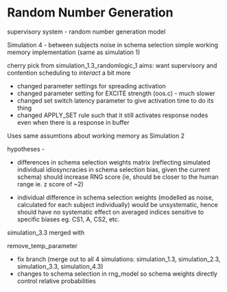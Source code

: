 Random Number Generation
===

supervisory system - random number generation model


Simulation 4 - 
between subjects noise in schema selection
simple working memory implementation (same as simulation 1)

cherry pick from simulation_1.3_randomlogic_1
aims: want supervisory and contention scheduling to *interact* a bit more
- changed parameter settings for spreading activation 
- changed parameter setting for EXCITE strength (oos.c) - much slower
- changed set switch latency parameter to give activation time to do its thing
- changed APPLY_SET rule such that it still activates response nodes even when there is a response in buffer




Uses same assumtions about working memory as Simulation 2 

hypotheses - 

- differences in schema selection weights matrix
(reflecting simulated individual idiosyncracies in schema selection
bias, given the current schema) should increase RNG score (ie, should
be closer to the human range ie. z score of ~2)

- individual difference in schema selection weights (modelled as noise,
calculated for each subject individually) would be unsystematic, hence
should have no systematic effect on averaged indices sensitive to specific
biases eg. CS1, A, CS2, etc. 


simulation_3.3 merged with

remove_temp_parameter
 - fix branch (merge out to all 4 simulations: simulation_1.3, simulation_2.3, simulation_3.3, simulation_4.3)
 - changes to schema selection in rng_model so schema weights directly control relative probabilities

